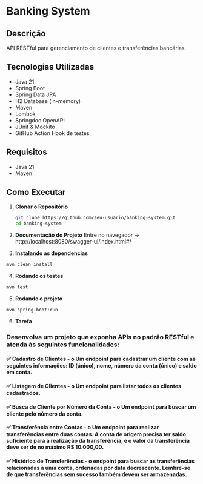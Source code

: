 # Banking System

## Descrição

API RESTful para gerenciamento de clientes e transferências bancárias.

## Tecnologias Utilizadas

- Java 21
- Spring Boot
- Spring Data JPA
- H2 Database (in-memory)
- Maven
- Lombok
- Springdoc OpenAPI
- JUnit & Mockito
- GitHub Action Hook de testes

## Requisitos

- Java 21
- Maven

## Como Executar

1. **Clonar o Repositório**

   ```bash
   git clone https://github.com/seu-usuario/banking-system.git
   cd banking-system
   ```
2. **Documentação do Projeto**
  Entre no navegador -> http://localhost:8080/swagger-ui/index.html#/

3. **Instalando as dependencias**
  ```bash
  mvn clean install
   ```
4. **Rodando os testes**
  ```bash
  mvn test
   ```
5. **Rodando o projeto**
  ```bash
  mvn spring-boot:run
   ```

6. **Tarefa**

### Desenvolva um projeto que exponha APIs no padrão RESTful e atenda às seguintes funcionalidades:
#### ✅ Cadastro de Clientes - o Um endpoint para cadastrar um cliente com as seguintes informações: ID (único), nome, número da conta (único) e saldo em conta.
#### ✅ Listagem de Clientes - o Um endpoint para listar todos os clientes cadastrados.
#### ✅ Busca de Cliente por Número da Conta - o Um endpoint para buscar um cliente pelo número da conta.
#### ✅ Transferência entre Contas - o Um endpoint para realizar transferências entre duas contas. A conta de origem precisa ter saldo suficiente para a realização da transferência, e o valor da transferência deve ser de no máximo R$ 10.000,00.
#### ✅ Histórico de Transferências - o endpoint para buscar as transferências relacionadas a uma conta, ordenadas por data decrescente. Lembre-se de que transferências sem sucesso também devem ser armazenadas.